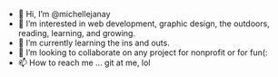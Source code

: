 - 👋 Hi, I’m @michellejanay
- 👀 I’m interested in web development, graphic design, the outdoors, reading, learning, and growing.
- 🌱 I’m currently learning the ins and outs. 
- 💞️ I’m looking to collaborate on any project for nonprofit or for fun(:
- 📫 How to reach me ... git at me, lol

<!---
dearmichelley/dearmichelley is a ✨ special ✨ repository because its `README.md` (this file) appears on your GitHub profile.
You can click the Preview link to take a look at your changes.
--->
